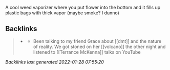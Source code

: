 A cool weed vaporizer where you put flower into the bottom and it fills up plastic bags with thick vapor (maybe smoke? I dunno)

## Backlinks

> - [](2021-01-04.md)
>   - Been talking to my friend Grace about [[dmt]] and the nature of reality. We got stoned on her [[volcano]] the other night and listened to [[Terrance McKenna]] talks on YouTube

_Backlinks last generated 2022-01-28 07:55:20_
